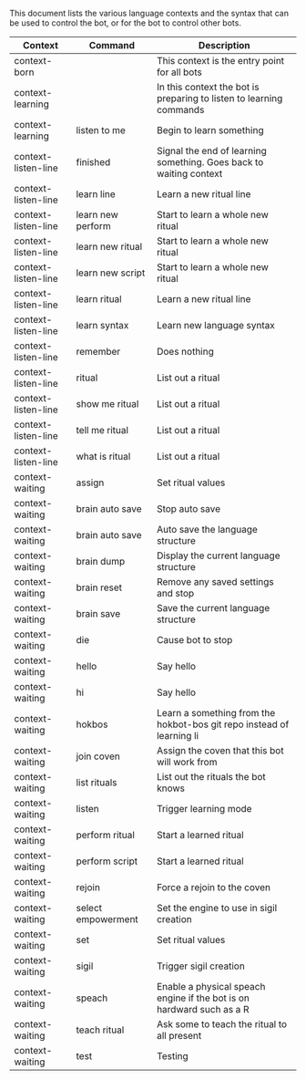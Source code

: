 This document lists the various language contexts and the syntax that can be used to control the bot,
or for the bot to control other bots.


|Context             |Command                       |Description                                                           |
|--------------------|------------------------------|----------------------------------------------------------------------|
|context-born        |                              | This context is the entry point for all bots                         |
|context-learning    |                              | In this context the bot is preparing to listen to learning commands  |
|context-learning    |   listen     to       me     | Begin to learn something                                             |
|context-listen-line |   finished                   | Signal the end of learning something. Goes back to waiting context   |
|context-listen-line |   learn     line             | Learn a new ritual line                                              |
|context-listen-line |   learn     new       perform| Start to learn a whole new ritual                                    |
|context-listen-line |   learn     new       ritual | Start to learn a whole new ritual                                    |
|context-listen-line |   learn     new       script | Start to learn a whole new ritual                                    |
|context-listen-line |   learn     ritual           | Learn a new ritual line                                              |
|context-listen-line |   learn     syntax           | Learn new language syntax                                            |
|context-listen-line |   remember                   | Does nothing                                                         |
|context-listen-line |   ritual                     | List out a ritual                                                    |
|context-listen-line |   show     me       ritual   | List out a ritual                                                    |
|context-listen-line |   tell     me       ritual   | List out a ritual                                                    |
|context-listen-line |   what     is       ritual   | List out a ritual                                                    |
|context-waiting     |   assign                     | Set ritual values                                                    |
|context-waiting     |   brain     auto       save  | Stop auto save                                                       |
|context-waiting     |   brain     auto       save  | Auto save the language structure                                     |
|context-waiting     |   brain     dump             | Display the current language structure                               |
|context-waiting     |   brain     reset            | Remove any saved settings and stop                                   |
|context-waiting     |   brain     save             | Save the current language structure                                  |
|context-waiting     |   die                        | Cause bot to stop                                                    |
|context-waiting     |   hello                      | Say hello                                                            |
|context-waiting     |   hi                         | Say hello                                                            |
|context-waiting     |   hokbos                     | Learn a something from the hokbot-bos git repo instead of learning li|
|context-waiting     |   join     coven             | Assign the coven that this bot will work from                        |
|context-waiting     |   list     rituals           | List out the rituals the bot knows                                   |
|context-waiting     |   listen                     | Trigger learning mode                                                |
|context-waiting     |   perform     ritual         | Start a learned ritual                                               |
|context-waiting     |   perform     script         | Start a learned ritual                                               |
|context-waiting     |   rejoin                     | Force a rejoin to the coven                                          |
|context-waiting     |   select     empowerment     | Set the engine to use in sigil creation                              |
|context-waiting     |   set                        | Set ritual values                                                    |
|context-waiting     |   sigil                      | Trigger sigil creation                                               |
|context-waiting     |   speach                     | Enable a physical speach engine if the bot is on hardward such as a R|
|context-waiting     |   teach     ritual           | Ask some to teach the ritual to all present                          |
|context-waiting     |   test                       | Testing                                                              |